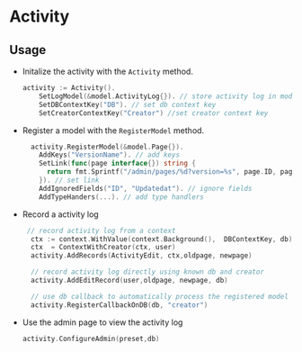 # Activity

## Usage

- Initalize the activity with the `Activity` method.

  ```go
  activity := Activity().
      SetLogModel(&model.ActivityLog{}). // store activity log in model.ActivityLog
      SetDBContextKey("DB"). // set db context key
      SetCreatorContextKey("Creator") //set creator context key
  ```

- Register a model with the `RegisterModel` method.

  ```go
    activity.RegisterModel(&model.Page{}).
      AddKeys("VersionName"). // add keys
      SetLink(func(page interface{}) string {
  	    return fmt.Sprintf("/admin/pages/%d?version=%s", page.ID, page.VersionName)
      }). // set link
      AddIgnoredFields("ID", "Updatedat"). // ignore fields
      AddTypeHanders(...). // add type handlers
  ```

- Record a activity log

  ```go
   // record activity log from a context
    ctx := context.WithValue(context.Background(), 	DBContextKey, db)
    ctx  = ContextWithCreator(ctx, user)
    activity.AddRecords(ActivityEdit, ctx,oldpage, newpage)

    // record activity log directly using known db and creator
    activity.AddEditRecord(user,oldpage, newpage, db)

    // use db callback to automatically process the registered model
    activity.RegisterCallbackOnDB(db, "creator")
  ```

- Use the admin page to view the activity log

  ```go
  activity.ConfigureAdmin(preset,db)
  ```
